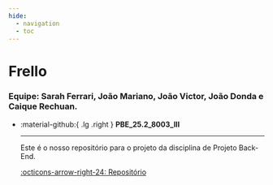 ```yaml
---
hide:
  - navigation
  - toc
---  
```


# Frello
### Equipe: Sarah Ferrari, João Mariano, João Victor, João Donda e Caique Rechuan.

<div class="grid cards" markdown>

-   :material-github:{ .lg .right } __PBE_25.2_8003_III__

    ---

    Este é o nosso repositório para o projeto da disciplina de Projeto Back-End.

    [:octicons-arrow-right-24: Repositório](https://github.com/Projetos-de-Extensao/PBE_25.2_8004_III)


</div>

